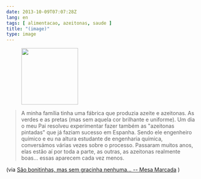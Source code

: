 ```yaml
---
date: 2013-10-09T07:07:28Z
lang: en
tags: [ alimentacao, azeitonas, saude ]
title: "(image)"
type: image
---
```


<figure>
<a
href="https://hugo.ferreira.cc/a-minha-familia-tinha-uma-fabrica-que-produzia/attachment/354/"
rel="attachment"><img
src="/wp-content/uploads/2013/10/tumblr_mufdvlmi6k1qz82meo1_250-150x150.jpg"
width="150" height="150" /></a></figure>

> A minha família tinha uma fábrica que produzia azeite e azeitonas. As
> verdes e as pretas (mas sem aquela cor brilhante e uniforme). Um dia o
> meu Pai resolveu experimentar fazer também as "azeitonas pintadas" que
> já faziam sucesso em Espanha. Sendo ele engenheiro químico e eu na
> altura estudante de engenharia química, conversámos várias vezes sobre
> o processo. Passaram muitos anos, elas estão aí por toda a parte, as
> outras, as azeitonas realmente boas... essas aparecem cada vez menos.

(via [São bonitinhas, mas sem gracinha nenhuma... -- Mesa
Marcada](http://mesamarcada.blogs.sapo.pt/417409.html) )

